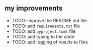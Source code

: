 my improvements
----------------------------
* TODO: improve the README.md file
* TODO: add `requirements.txt` file
* TODO: add `pyproject.toml` file
* TODO: add typing to the code
* TODO: add logging of results to files
